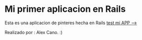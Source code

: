 # Mi primer aplicacion en Rails

Esta es una aplicacion de pinteres hecha en Rails
[test mi APP --> ](https://testmifirstapp.herokuapp.com/)

Realizado por : Alex Cano.
:)
